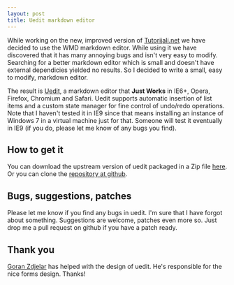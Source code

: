 ```yaml
---
layout: post
title: Uedit markdown editor
---
```


  [0]: http://www.tutorijali.net
  [1]: https://github.com/amir-hadzic/uedit
  [2]: https://github.com/amir-hadzic/uedit/zipball/master
  [3]: http://www.radar404.com
  [4]: http://amir-hadzic.github.com/uedit

While working on the new, improved version of [Tutorijali.net][0] we have
decided to use the WMD markdown editor. While using it we have discovered that
it has many annoying bugs and isn't very easy to modify. Searching for a better
markdown editor which is small and doesn't have external dependicies yielded no
results.  So I decided to write a small, easy to modify, markdown editor.

<!-- more start -->

The result is [Uedit][4], a markdown editor that **Just Works** in IE6+, Opera,
Firefox, Chromium and Safari. Uedit supports automatic insertion of list items
and a custom state manager for fine control of undo/redo operations. Note that
I haven't tested it in IE9 since that means installing an instance of Windows 7
in a virtual machine just for that. Someone will test it eventually in IE9 (if
you do, please let me know of any bugs you find).

## How to get it

You can download the upstream version of uedit packaged in a Zip file
[here][2].  Or you can clone the [repository at github][1].

## Bugs, suggestions, patches

Please let me know if you find any bugs in uedit. I'm sure that I have forgot
about something. Suggestions are welcome, patches even more so. Just drop me a
pull request on github if you have a patch ready.

## Thank you

[Goran Zdjelar][3] has helped with the design of uedit. He's responsible for
the nice forms design. Thanks!

<!-- more end -->
